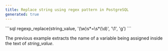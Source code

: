 ```yaml
---
title: Replace string using regex pattern in PostgreSQL
generated: true
---
```


<div markdown="1" class="ans">
```sql
regexp_replace(string_value, '(\w)s*=\s*(\d)', '\1', 'g')
```
</div>

The previous example extracts the name of a variable being assigned inside the text of *string_value*.

